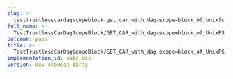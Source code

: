 ```yaml
---
slug: >-
  testtrustlesscardagscopeblock-get_car_with_dag-scope-block_of_unixfs_directory_on_a_path_(accept_header)
full_name: >-
  TestTrustlessCarDagScopeBlock/GET_CAR_with_dag-scope=block_of_UnixFS_directory_on_a_path_(Accept_Header)
outcome: pass
title: >-
  TestTrustlessCarDagScopeBlock/GET_CAR_with_dag-scope=block_of_UnixFS_directory_on_a_path_(Accept_Header)
implementation_id: kubo-bis
version: dev-44b0eaa-dirty
---
```


